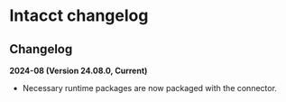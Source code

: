 # Intacct changelog

<head>
  <meta name="guidename" content="Integration"/>
  <meta name="context" content="GUID-f56b7ec3-3228-40e4-9fcb-4a9b6b0e0a03"/>
</head>

## Changelog

**2024-08 (Version 24.08.0, Current)**

- Necessary runtime packages are now packaged with the connector.